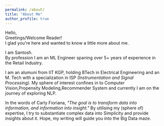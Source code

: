 ```yaml
---
permalink: /about/
title: "About Me"
author_profile: true
---
```



Hello, <br>
Greetings/Welcome Reader! <br>
I glad you're here and wanted to know a little more about me.  

I am Santosh.<br>
By profession I am an ML Engineer spaning over 5+ years of experience in the Retail Industry. 

I am an alumuni from IIT KGP, holding BTech in Electrical Engineering and an M. Tech with a specialization in ISP <i> (Instrumentation and Signal Processing). </i> My sphere of interest confines in to Computer Vision,Propensity Modeling,Recommender System and currently I am on the journey of exploring NLP.

In the words of Carly Fioriana, <i> "The goal is to transform data into information, and information into insight." </i> By utilising my (sphere of) expertise, I try to substantiate complex data into Simplicity and provide insights about it. Hope, my writing will guide you into the Big Data maze. 